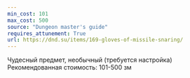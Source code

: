 ```yaml
---
min_cost: 101
max_cost: 500
source: "Dungeon master's guide"
requires_attunement: True
url: https://dnd.su/items/169-gloves-of-missile-snaring/
---
```


Чудесный предмет, необычный (требуется настройка)
Рекомендованная стоимость: 101-500 зм